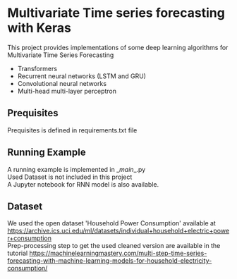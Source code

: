# Multivariate Time series forecasting with Keras

This project provides implementations of some deep learning algorithms for Multivariate Time Series Forecasting  
- Transformers  
- Recurrent neural networks (LSTM and GRU)  
- Convolutional neural networks  
- Multi-head multi-layer perceptron  


## Prequisites

Prequisites is defined in requirements.txt file  

## Running Example

A running example is implemented in \__main__.py  
Used Dataset is not included in this project  
A Jupyter notebook for RNN model is also available.  

## Dataset

We used the open dataset 'Household Power Consumption' available at https://archive.ics.uci.edu/ml/datasets/individual+household+electric+power+consumption  
Prep-processing step to get the used cleaned version are available in the tutorial https://machinelearningmastery.com/multi-step-time-series-forecasting-with-machine-learning-models-for-household-electricity-consumption/
